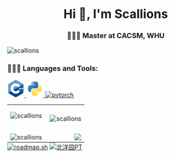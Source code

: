 <h1 align="center">Hi 👋, I'm Scallions</h1>
<h3 align="center">👨🏻‍🎓 Master at CACSM, WHU</h3>


<p align="left"> <img src="https://komarev.com/ghpvc/?username=scallions&label=Profile%20views&color=0e75b6&style=flat" alt="scallions" /> </p>

<h3 align="left">🧑🏻‍💻 Languages and Tools:</h3>
<p align="left"> <a href="https://www.w3schools.com/cpp/" target="_blank"> <img src="https://raw.githubusercontent.com/devicons/devicon/master/icons/cplusplus/cplusplus-original.svg" alt="cplusplus" width="40" height="40"/> </a> <a href="https://www.python.org" target="_blank"> <img src="https://raw.githubusercontent.com/devicons/devicon/master/icons/python/python-original.svg" alt="python" width="40" height="40"/> </a> <a href="https://pytorch.org/" target="_blank"> <img src="https://www.vectorlogo.zone/logos/pytorch/pytorch-icon.svg" alt="pytorch" width="40" height="40"/> </a></p>



<table style="margin:0 0;">
<tr>
	<td>
<p>&nbsp;<img align="left"  src="https://github-readme-stats.vercel.app/api?username=scallions&show_icons=true&locale=en" alt="scallions" /></p>
	</td>
	<td>
<p><img align="right"  src="https://github-readme-stats.vercel.app/api/top-langs?username=scallions&show_icons=true&locale=en&layout=compact&hide=html,css" alt="scallions" /></p>
	</td>
</tr>
<tr>
	<td>
<p><img align="left"  src="https://github-readme-streak-stats.herokuapp.com/?user=scallions&" alt="scallions" /></p>
	</td>
	<td>
<p><img align="right"  src="https://stats.justsong.cn/api/leetcode?username=scallions&cn=true" /></p>
	</td>
</tr>
</table>
<a href="https://roadmap.sh"><img src="https://api.roadmap.sh/v1-badge/tall/6491d74994a0234a65ded633?variant=dark" alt="roadmap.sh"/></a>
<a href="https://tjupt.org/promotionlink.php?key=4eb47a13c111ffb2230ce01b72397046"><img src="https://www.tjupt.org/mybar.php?userid=95939.png" alt="北洋园PT" title="北洋园PT"></a>                
